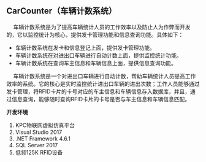 ## CarCounter（车辆计数系统）

&emsp; 车辆计数系统是为了提高车辆统计人员的工作效率以及防止人为作弊而开发的，它以监控统计为核心，提供发卡管理功能和信息查询功能。具体如下：
- 车辆计数系统在发卡和信息登记上面，提供发卡管理功能。
- 车辆计数系统在对进出口车辆进行自动计数上面，提供监控统计功能。
- 车辆计数系统在查询车主信息和车辆信息上面，提供信息查询功能。 

&emsp; 车辆计数系统是一个对进出口车辆进行自动计数，帮助车辆统计人员提高工作效率的系统。它的核心是实时监控统计进出口车辆的进出次数；工作人员能够通过发卡管理，将RFID卡片的卡号对应的车主信息和车辆信息存入数据库，并且，通过信息查询，能够随时查询RFID卡片的卡号是否与车主信息和车辆信息匹配。

**开发环境** 

1. KPC物联网虚拟仿真平台
2. Visual Studio 2017
3. .NET Framework 4.6.1
4. SQL Server 2017
5. 低频125K RFID设备
